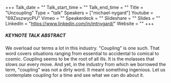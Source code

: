 +++
Talk_date = ""
Talk_start_time = ""
Talk_end_time = ""
Title = "Uncoupling"
Type = "talk"
Speakers = ["michael-nygard"]
Youtube = "69ZsszwycPU"
Vimeo = ""
Speakerdeck = ""
Slideshare = ""
Slides = ""
LinkedIn = "https://www.linkedin.com/in/mtnygard/"
Website = ""
+++

##### KEYNOTE TALK ABSTRACT
We overload our terms a lot in this industry. "Coupling" is one such. That word covers situations ranging from essential to accidental to comical to cosmic. Coupling seems to be the root of all ills. It is the molasses that slows our every move. And yet, in the industry from which we borrowed the term, "coupling" was not a dirty word. It meant something ingenious. Let us contemplate coupling for a time and see what we can do about it.